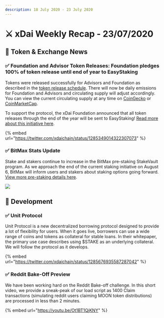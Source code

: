 ```yaml
---
description: 18 July 2020 - 23 July 2020
---
```


# ⚔️ xDai Weekly Recap - 23/07/2020

##  📡 Token & Exchange News

### ✅ Foundation and Advisor Token Releases: Foundation pledges 100% of token release until end of year to EasyStaking

Tokens were released successfully for Advisors and Foundation as described in the [token release schedule](../../../../for-stakers/stake-token/stake-token-distribution/token-release-schedule.md).  There will now be daily emissions for Foundation and Advisors and circulating supply will adjust accordingly. You can view the current circulating supply at any time on [CoinGecko](https://www.coingecko.com/en/coins/xdai-stake) or [CoinMarketCap](https://coinmarketcap.com/currencies/xdai/).

To support the protocol, the xDai Foundation announced that all token releases through the end of the year will be sent to EasyStaking! [Read more about this initiative here](../easystaking-launch-initiative.md).

{% embed url="https://twitter.com/xdaichain/status/1285349014322307073" %}

### ✅ BitMax Stats Update

Stake and stakers continue to increase in the BitMax pre-staking StakeVault program. As we approach the end of the current staking initiative on August 6, BitMax will inform users and stakers about staking options going forward. [View more pre-staking details here](../pre-staking-program.md).

![](../../../../.gitbook/assets/stake-chart%20%282%29.png)

## 🏢 Development

### ✅ Unit Protocol

Unit Protocol is a new decentralized borrowing protocol designed to provide a lot of flexibility for users. When it goes live, borrowers can use a wide range of coins and tokens as collateral for stable loans. In their whitepaper, the primary use case describes using $STAKE as an underlying collateral. We will follow the protocol as it develops.

{% embed url="https://twitter.com/xdaichain/status/1285676935587287042" %}

### ✅ Reddit Bake-Off Preview

We have been working hard on the Reddit Bake-off challenge. In this short video, we provide a sneak-peak of our load script as 1400 Claim transactions \(simulating reddit users claiming MOON token distributions\) are processed in less than 2 minutes.

{% embed url="https://youtu.be/Ot1BT1QjKNY" %}

